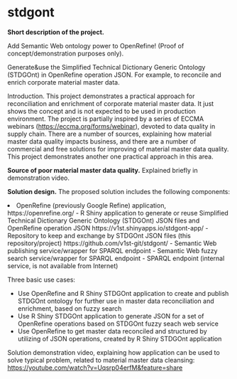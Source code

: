 # stdgont
<p><b>Short description of the project.</b>
<p>Add Semantic Web ontology power to OpenRefine!
(Proof of concept/demonstration purposes only).
<p>Generate&use the Simplified Technical Dictionary Generic Ontology (STDGOnt) in OpenRefine operation JSON.
For example, to reconcile and enrich corporate material master data.

Introduction.
This project demonstrates a practical approach for reconciliation and enrichment of corporate material master data.
It just shows the concept and is not expected to be used in production environment.
The project is partially inspired by a series of ECCMA webinars (https://eccma.org/forms/webinar), devoted to data quality in supply chain.
There are a number of sources, explaining how material master data quality impacts business, 
and there are a number of commercial and free solutions for improving of material master data quality.
This project demonstrates another one practical approach in this area.

<p><b>Source of poor material master data quality.</b>
Explained briefly in demonstration video.

<p><b>Solution design.</b>
The proposed solution includes the following components:
<li> OpenRefine (previously Google Refine) application, https://openrefine.org/
- R Shiny application to generate or reuse Simplified Technical Dictionary Generic Ontology (STDGOnt) JSON files and OpenRefine operation JSON https://v1st.shinyapps.io/stdgont-app/
- Repository to keep and exchange by STDGOnt JSON files (this repository/project) https://github.com/v1st-git/stdgont/
- Semantic Web publishing service/wrapper for SPARQL endpoint
- Semantic Web fuzzy search service/wrapper for SPARQL endpoint
- SPARQL endpoint (internal service, is not available from Internet)

Three basic use cases:
- Use OpenRefine and R Shiny STDGOnt application to create and publish STDGOnt ontology for further use in master data reconciliation and enrichment, based on fuzzy search
- Use R Shiny STDGOnt application to generate JSON for a set of OpenRefine operations based on STDGOnt fuzzy seach web service
- Use OpenRefine to get master data reconciled and structured by utilizing of JSON operations, created by R Shiny STDGOnt application

Solution demonstration video, explaining how application can be used to solve typical problem, related to material master data cleansing: https://youtube.com/watch?v=Uqsrp04erfM&feature=share
